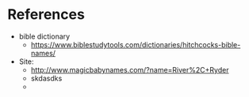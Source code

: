 # References 
* bible dictionary 
	* https://www.biblestudytools.com/dictionaries/hitchcocks-bible-names/
* Site: 
	* http://www.magicbabynames.com/?name=River%2C+Ryder
	* skdasdks
	* 





